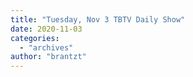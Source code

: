 ```yaml
---
title: "Tuesday, Nov 3 TBTV Daily Show"
date: 2020-11-03
categories: 
  - "archives"
author: "brantzt"
---
```



